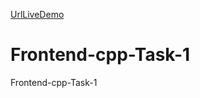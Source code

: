 [UrlLiveDemo](capital-placement-task-1-alpha.vercel.app)


# Frontend-cpp-Task-1
Frontend-cpp-Task-1
